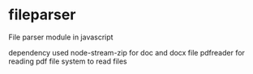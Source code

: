 # fileparser
File parser module in javascript

dependency used 
node-stream-zip for doc and docx file
pdfreader  for reading pdf
file system to read files